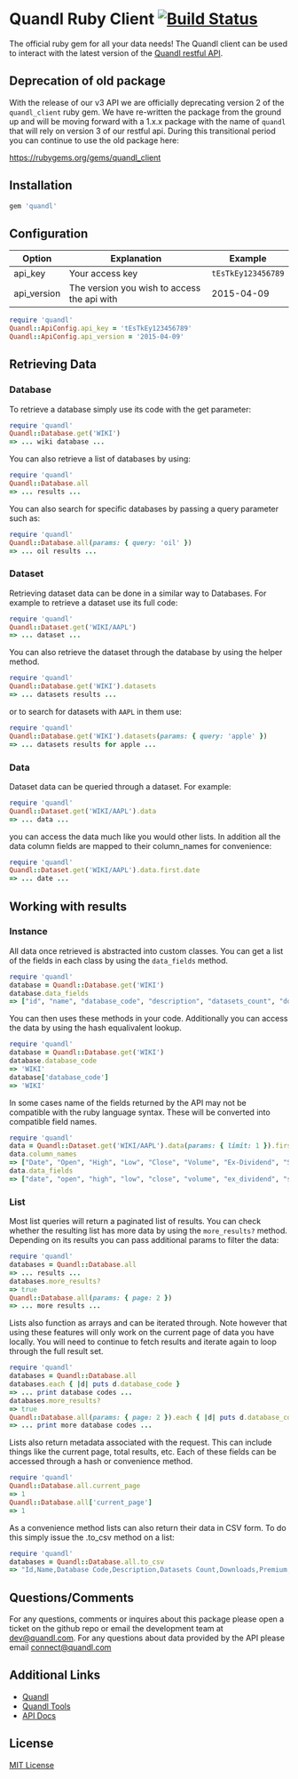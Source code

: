 # Quandl Ruby Client [![Build Status](https://travis-ci.org/quandl/quandl-ruby.svg?branch=master)](https://travis-ci.org/quandl/quandl-ruby)

The official ruby gem for all your data needs! The Quandl client can be used to interact with the latest version of the [Quandl restful API](https://www.quandl.com/tools/api).

## Deprecation of old package

With the release of our v3 API we are officially deprecating version 2 of the `quandl_client` ruby gem. We have re-written the package from the ground up and will be moving forward with a 1.x.x package with the name of `quandl` that will rely on version 3 of our restful api. During this transitional period you can continue to use the old package here: 

https://rubygems.org/gems/quandl_client


## Installation

```ruby
gem 'quandl'
```

## Configuration

| Option | Explanation | Example |
|---|---|---|
| api_key | Your access key | `tEsTkEy123456789` | Used to identify who you are and provide more access. |
| api_version | The version you wish to access the api with | 2015-04-09 | Can be used to test your code against the latest version without committing to it. |

```ruby
require 'quandl'
Quandl::ApiConfig.api_key = 'tEsTkEy123456789'
Quandl::ApiConfig.api_version = '2015-04-09'
```

## Retrieving Data

### Database

To retrieve a database simply use its code with the get parameter:

```ruby
require 'quandl'
Quandl::Database.get('WIKI')
=> ... wiki database ...
```

You can also retrieve a list of databases by using: 

```ruby
require 'quandl'
Quandl::Database.all
=> ... results ...
```

You can also search for specific databases by passing a query parameter such as:

```ruby
require 'quandl'
Quandl::Database.all(params: { query: 'oil' })
=> ... oil results ...
```

### Dataset

Retrieving dataset data can be done in a similar way to Databases. For example to retrieve a dataset use its full code: 

```ruby
require 'quandl'
Quandl::Dataset.get('WIKI/AAPL')
=> ... dataset ...
```

You can also retrieve the dataset through the database by using the helper method.


```ruby
require 'quandl'
Quandl::Database.get('WIKI').datasets
=> ... datasets results ...
```

or to search for datasets with `AAPL` in them use:

```ruby
require 'quandl'
Quandl::Database.get('WIKI').datasets(params: { query: 'apple' })
=> ... datasets results for apple ...
```

### Data

Dataset data can be queried through a dataset. For example:

```ruby
require 'quandl'
Quandl::Dataset.get('WIKI/AAPL').data
=> ... data ...
```

you can access the data much like you would other lists. In addition all the data column fields are mapped to their column_names for convenience:

```ruby
require 'quandl'
Quandl::Dataset.get('WIKI/AAPL').data.first.date
=> ... date ...
```

## Working with results

### Instance

All data once retrieved is abstracted into custom classes. You can get a list of the fields in each class by using the `data_fields` method.

```ruby
require 'quandl'
database = Quandl::Database.get('WIKI')
database.data_fields
=> ["id", "name", "database_code", "description", "datasets_count", "downloads", "premium", "image"]
```

You can then uses these methods in your code. Additionally you can access the data by using the hash equalivalent lookup.

```ruby
require 'quandl'
database = Quandl::Database.get('WIKI')
database.database_code
=> 'WIKI'
database['database_code']
=> 'WIKI'
```

In some cases name of the fields returned by the API may not be compatible with the ruby language syntax. These will be converted into compatible field names.

```ruby
require 'quandl'
data = Quandl::Dataset.get('WIKI/AAPL').data(params: { limit: 1 }).first
data.column_names
=> ["Date", "Open", "High", "Low", "Close", "Volume", "Ex-Dividend", "Split Ratio", "Adj. Open", "Adj. High", "Adj. Low", "Adj. Close", "Adj. Volume"]
data.data_fields
=> ["date", "open", "high", "low", "close", "volume", "ex_dividend", "split_ratio", "adj_open", "adj_high", "adj_low", "adj_close", "adj_volume"]
```

### List

Most list queries will return a paginated list of results. You can check whether the resulting list has more data by using the `more_results?` method. Depending on its results you can pass additional params to filter the data:

```ruby
require 'quandl'
databases = Quandl::Database.all
=> ... results ...
databases.more_results?
=> true
Quandl::Database.all(params: { page: 2 })
=> ... more results ...
```

Lists also function as arrays and can be iterated through. Note however that using these features will only work on the current page of data you have locally. You will need to continue to fetch results and iterate again to loop through the full result set.

```ruby
require 'quandl'
databases = Quandl::Database.all
databases.each { |d| puts d.database_code }
=> ... print database codes ...
databases.more_results?
=> true
Quandl::Database.all(params: { page: 2 }).each { |d| puts d.database_code }
=> ... print more database codes ...
```

Lists also return metadata associated with the request. This can include things like the current page, total results, etc. Each of these fields can be accessed through a hash or convenience method.

```ruby
require 'quandl'
Quandl::Database.all.current_page
=> 1
Quandl::Database.all['current_page']
=> 1
```

As a convenience method lists can also return their data in CSV form. To do this simply issue the .to_csv method on a list:

```ruby
require 'quandl'
databases = Quandl::Database.all.to_csv
=> "Id,Name,Database Code,Description,Datasets Count,Downloads,Premium,Image,Bundle Ids,Plan ...
```

## Questions/Comments

For any questions, comments or inquires about this package please open a ticket on the github repo or email the development team at <dev@quandl.com>. For any questions about data provided by the API please email connect@quandl.com

## Additional Links

* [Quandl](https://www.quandl.com)
* [Quandl Tools](https://www.quandl.com/tools/api)
* [API Docs](https://www.quandl.com/docs/api)

## License

[MIT License](http://opensource.org/licenses/MIT)

